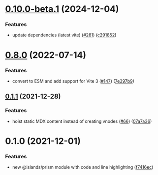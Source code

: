 # [0.10.0-beta.1](https://github.com/ElMassimo/iles/compare/prism@0.8.0...prism@0.10.0-beta.1) (2024-12-04)


### Features

* update dependencies (latest vite) ([#281](https://github.com/ElMassimo/iles/issues/281)) ([c291852](https://github.com/ElMassimo/iles/commit/c29185255e41e63830236ceb4c67de599aae2012))



# [0.8.0](https://github.com/ElMassimo/iles/compare/prism@0.1.1...prism@0.8.0) (2022-07-14)


### Features

* convert to ESM and add support for Vite 3 ([#147](https://github.com/ElMassimo/iles/issues/147)) ([7e397b9](https://github.com/ElMassimo/iles/commit/7e397b908746cd8ec875da2a636ae667ae98cb30))



## [0.1.1](https://github.com/ElMassimo/iles/compare/prism@0.1.0...prism@0.1.1) (2021-12-28)


### Features

* hoist static MDX content instead of creating vnodes ([#66](https://github.com/ElMassimo/iles/issues/66)) ([07a7a36](https://github.com/ElMassimo/iles/commit/07a7a36430c6d97792910e346409027dfe10909b))


# 0.1.0 (2021-12-01)


### Features

* new @islands/prism module with code and line highlighting ([f7416ec](https://github.com/ElMassimo/iles/commit/f7416ec8ea45b10fd199bdb2806ea54373ec2bf9))




